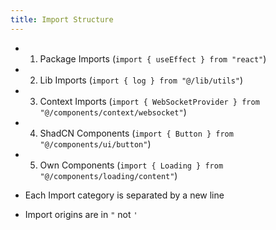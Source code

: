 ```yaml
---
title: Import Structure
---
```


- 1. Package Imports (`import { useEffect } from "react"`)
- 2. Lib Imports (`import { log } from "@/lib/utils"`)
- 3. Context Imports (`import { WebSocketProvider } from "@/components/context/websocket"`)
- 4. ShadCN Components (`import { Button } from "@/components/ui/button"`)
- 5. Own Components (`import { Loading } from "@/components/loading/content"`)

- Each Import category is separated by a new line
- Import origins are in `"` not `'`
